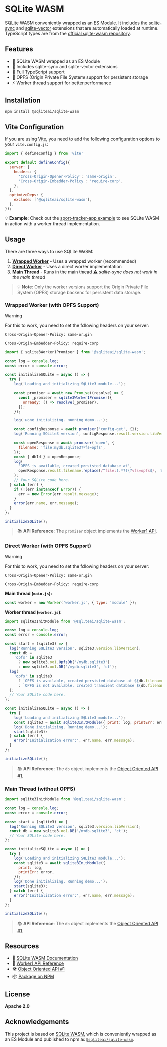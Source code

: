 # SQLite WASM

SQLite WASM conveniently wrapped as an ES Module. It includes the [sqlite-sync](https://github.com/sqliteai/sqlite-sync) and [sqlite-vector](https://github.com/sqliteai/sqlite-vector) extensions that are automatically loaded at runtime. TypeScript types are from the [official sqlite-wasm repository](https://github.com/sqlite/sqlite-wasm).

## Features

- 🚀 SQLite WASM wrapped as an ES Module
- 🔄 Includes sqlite-sync and sqlite-vector extensions
- 📝 Full TypeScript support
- 💾 OPFS (Origin Private File System) support for persistent storage
- ⚡ Worker thread support for better performance

## Installation

```bash
npm install @sqliteai/sqlite-wasm
```

## Vite Configuration

If you are using [Vite](https://vitejs.dev/), you need to add the following configuration options to your `vite.config.js`:

```js
import { defineConfig } from 'vite';

export default defineConfig({
  server: {
    headers: {
      'Cross-Origin-Opener-Policy': 'same-origin',
      'Cross-Origin-Embedder-Policy': 'require-corp',
    },
  },
  optimizeDeps: {
    exclude: ['@sqliteai/sqlite-wasm'],
  },
});
```

💡 **Example**: Check out the [sport-tracker-app example](https://github.com/sqliteai/sqlite-sync/tree/main/examples/sport-tracker-app) to see SQLite WASM in action with a worker thread implementation.

## Usage

There are three ways to use SQLite WASM:

1. **[Wrapped Worker](#wrapped-worker-with-opfs-support)** - Uses a wrapped worker (recommended)
2. **[Direct Worker](#direct-worker-with-opfs-support)** - Uses a direct worker implementation  
3. **[Main Thread](#main-thread-without-opfs)** - Runs in the main thread ⚠️ *sqlite-sync does not work in the main thread*

> 💡 **Note**: Only the worker versions support the Origin Private File System (OPFS) storage backend for persistent data storage.

### Wrapped Worker (with OPFS Support)

> [!Warning]
>
> For this to work, you need to set the following headers on your server:
>
> `Cross-Origin-Opener-Policy: same-origin`
>
> `Cross-Origin-Embedder-Policy: require-corp`

```js
import { sqlite3Worker1Promiser } from '@sqliteai/sqlite-wasm';

const log = console.log;
const error = console.error;

const initializeSQLite = async () => {
  try {
    log('Loading and initializing SQLite3 module...');

    const promiser = await new Promise((resolve) => {
      const _promiser = sqlite3Worker1Promiser({
        onready: () => resolve(_promiser),
      });
    });

    log('Done initializing. Running demo...');

    const configResponse = await promiser('config-get', {});
    log('Running SQLite3 version', configResponse.result.version.libVersion);

    const openResponse = await promiser('open', {
      filename: 'file:mydb.sqlite3?vfs=opfs',
    });
    const { dbId } = openResponse;
    log(
      'OPFS is available, created persisted database at',
      openResponse.result.filename.replace(/^file:(.*?)\?vfs=opfs$/, '$1'),
    );
    // Your SQLite code here.
  } catch (err) {
    if (!(err instanceof Error)) {
      err = new Error(err.result.message);
    }
    error(err.name, err.message);
  }
};

initializeSQLite();
```

> 📚 **API Reference**: The `promiser` object implements the [Worker1 API](https://sqlite.org/wasm/doc/trunk/api-worker1.md#worker1-methods).

### Direct Worker (with OPFS Support)

> [!Warning]
>
> For this to work, you need to set the following headers on your server:
>
> `Cross-Origin-Opener-Policy: same-origin`
>
> `Cross-Origin-Embedder-Policy: require-corp`

**Main thread (`main.js`):**
```js
const worker = new Worker('worker.js', { type: 'module' });
```

**Worker thread (`worker.js`):**
```js
import sqlite3InitModule from '@sqliteai/sqlite-wasm';

const log = console.log;
const error = console.error;

const start = (sqlite3) => {
  log('Running SQLite3 version', sqlite3.version.libVersion);
  const db =
    'opfs' in sqlite3
      ? new sqlite3.oo1.OpfsDb('/mydb.sqlite3')
      : new sqlite3.oo1.DB('/mydb.sqlite3', 'ct');
  log(
    'opfs' in sqlite3
      ? `OPFS is available, created persisted database at ${db.filename}`
      : `OPFS is not available, created transient database ${db.filename}`,
  );
  // Your SQLite code here.
};

const initializeSQLite = async () => {
  try {
    log('Loading and initializing SQLite3 module...');
    const sqlite3 = await sqlite3InitModule({ print: log, printErr: error });
    log('Done initializing. Running demo...');
    start(sqlite3);
  } catch (err) {
    error('Initialization error:', err.name, err.message);
  }
};

initializeSQLite();
```

> 📚 **API Reference**: The `db` object implements the [Object Oriented API #1](https://sqlite.org/wasm/doc/trunk/api-oo1.md).

### Main Thread (without OPFS)

```js
import sqlite3InitModule from '@sqliteai/sqlite-wasm';

const log = console.log;
const error = console.error;

const start = (sqlite3) => {
  log('Running SQLite3 version', sqlite3.version.libVersion);
  const db = new sqlite3.oo1.DB('/mydb.sqlite3', 'ct');
  // Your SQLite code here.
};

const initializeSQLite = async () => {
  try {
    log('Loading and initializing SQLite3 module...');
    const sqlite3 = await sqlite3InitModule({
      print: log,
      printErr: error,
    });
    log('Done initializing. Running demo...');
    start(sqlite3);
  } catch (err) {
    error('Initialization error:', err.name, err.message);
  }
};

initializeSQLite();
```

> 📚 **API Reference**: The `db` object implements the [Object Oriented API #1](https://sqlite.org/wasm/doc/trunk/api-oo1.md).

## Resources

- 📖 [SQLite WASM Documentation](https://sqlite.org/wasm)
- 🔧 [Worker1 API Reference](https://sqlite.org/wasm/doc/trunk/api-worker1.md)
- 🛠️ [Object Oriented API #1](https://sqlite.org/wasm/doc/trunk/api-oo1.md)
- 📦 [Package on NPM](https://www.npmjs.com/package/@sqliteai/sqlite-wasm)

## License

**Apache 2.0**

## Acknowledgements

This project is based on [SQLite WASM](https://sqlite.org/wasm), which is conveniently wrapped as an ES Module and published to npm as [`@sqliteai/sqlite-wasm`](https://www.npmjs.com/package/@sqliteai/sqlite-wasm).
